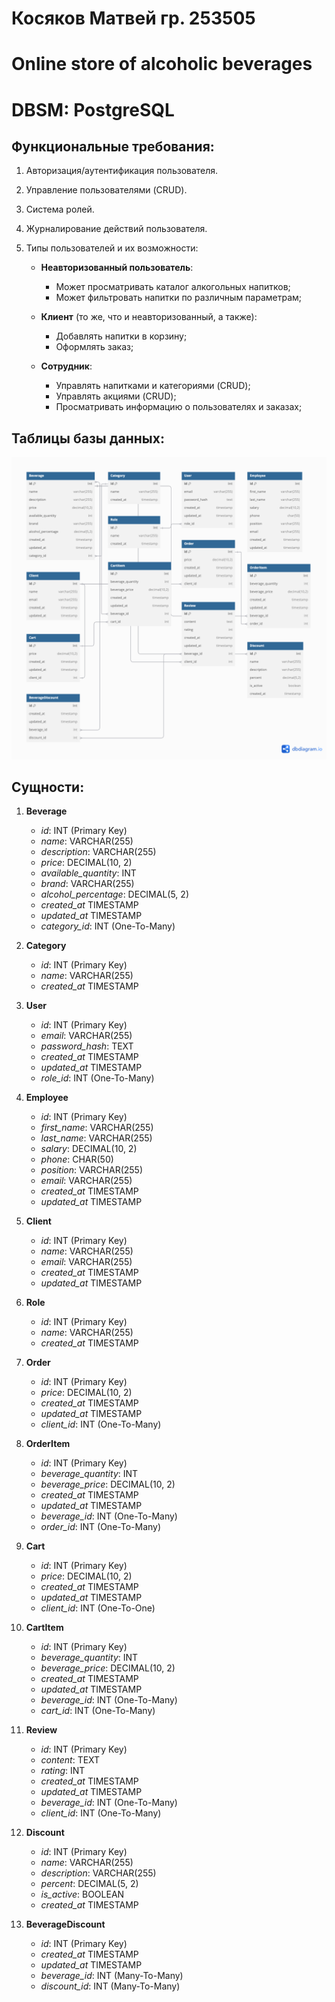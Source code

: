 # Косяков Матвей гр. 253505

# Online store of alcoholic beverages
# DBSM: PostgreSQL

## Функциональные требования:

1. Авторизация/аутентификация пользователя.
2. Управление пользователями (CRUD).
3. Система ролей.
4. Журналирование действий пользователя.
5. Типы пользователей и их возможности:

    - **Неавторизованный пользователь**:
        + Может просматривать каталог алкогольных напитков;
        + Может фильтровать напитки по различным параметрам;

    - **Клиент** (то же, что и неавторизованный, а также):
        + Добавлять напитки в корзину;
        + Оформлять заказ;

    - **Сотрудник**:
        + Управлять напитками и категориями (CRUD);
        + Управлять акциями (CRUD);
        + Просматривать информацию о пользователях и заказах;

## Таблицы базы данных:
![DB](screenshots/diagrams.png)

## Сущности:

1. **Beverage**
   - *id*: INT (Primary Key)
   - *name*: VARCHAR(255)
   - *description*: VARCHAR(255)
   - *price*: DECIMAL(10, 2)
   - *available_quantity*: INT
   - *brand*: VARCHAR(255)
   - *alcohol_percentage*: DECIMAL(5, 2)
   - *created_at* TIMESTAMP
   - *updated_at* TIMESTAMP
   - *category_id*: INT (One-To-Many)

2. **Category**
   - *id*: INT (Primary Key)
   - *name*: VARCHAR(255)
   - *created_at* TIMESTAMP

3. **User**
   - *id*: INT (Primary Key)
   - *email*: VARCHAR(255)
   - *password_hash*: TEXT
   - *created_at* TIMESTAMP
   - *updated_at* TIMESTAMP
   - *role_id*: INT (One-To-Many)

4. **Employee**
   - *id*: INT (Primary Key)
   - *first_name*: VARCHAR(255)
   - *last_name*: VARCHAR(255)
   - *salary*: DECIMAL(10, 2)
   - *phone*: CHAR(50)
   - *position*: VARCHAR(255)
   - *email*: VARCHAR(255)
   - *created_at* TIMESTAMP
   - *updated_at* TIMESTAMP

5. **Client**
   - *id*: INT (Primary Key)
   - *name*: VARCHAR(255)
   - *email*: VARCHAR(255)
   - *created_at* TIMESTAMP
   - *updated_at* TIMESTAMP

6. **Role**
   - *id*: INT (Primary Key)
   - *name*: VARCHAR(255)
   - *created_at* TIMESTAMP

7. **Order**
   - *id*: INT (Primary Key)
   - *price*: DECIMAL(10, 2)
   - *created_at* TIMESTAMP
   - *updated_at* TIMESTAMP
   - *client_id*: INT (One-To-Many)

8. **OrderItem**
   - *id*: INT (Primary Key)
   - *beverage_quantity*: INT
   - *beverage_price*: DECIMAL(10, 2)
   - *created_at* TIMESTAMP
   - *updated_at* TIMESTAMP
   - *beverage_id*: INT (One-To-Many)
   - *order_id*: INT (One-To-Many)

9. **Cart**
   - *id*: INT (Primary Key)
   - *price*: DECIMAL(10, 2)
   - *created_at* TIMESTAMP
   - *updated_at* TIMESTAMP
   - *client_id*: INT (One-To-One)

10. **CartItem**
    - *id*: INT (Primary Key)
    - *beverage_quantity*: INT
    - *beverage_price*: DECIMAL(10, 2)
    - *created_at* TIMESTAMP
    - *updated_at* TIMESTAMP
    - *beverage_id*: INT (One-To-Many)
    - *cart_id*: INT (One-To-Many)

11. **Review**
    - *id*: INT (Primary Key)
    - *content*: TEXT
    - *rating*: INT
    - *created_at* TIMESTAMP
    - *updated_at* TIMESTAMP
    - *beverage_id*: INT (One-To-Many)
    - *client_id*: INT (One-To-Many)

12. **Discount**
    - *id*: INT (Primary Key)
    - *name*: VARCHAR(255)
    - *description*: VARCHAR(255)
    - *percent*: DECIMAL(5, 2)
    - *is_active*: BOOLEAN
    - *created_at* TIMESTAMP

13. **BeverageDiscount**
    - *id*: INT (Primary Key)
    - *created_at* TIMESTAMP
    - *updated_at* TIMESTAMP
    - *beverage_id*: INT (Many-To-Many)
    - *discount_id*: INT (Many-To-Many)
